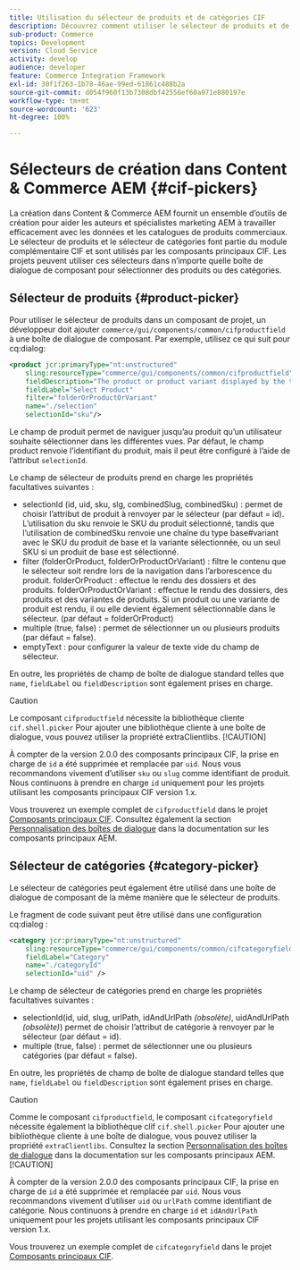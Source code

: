 ```yaml
---
title: Utilisation du sélecteur de produits et de catégories CIF
description: Découvrez comment utiliser le sélecteur de produits et de catégories CIF dans vos composants de commerce client pour aider les auteurs et les spécialistes marketing à travailler efficacement avec les données de catalogue et de produits commerciaux.
sub-product: Commerce
topics: Development
version: Cloud Service
activity: develop
audience: developer
feature: Commerce Integration Framework
exl-id: 30f1f263-1b78-46ae-99ed-61861c488b2a
source-git-commit: d054f960f13b7308dbf42556ef60a971e880197e
workflow-type: tm+mt
source-wordcount: '623'
ht-degree: 100%

---
```


# Sélecteurs de création dans Content &amp; Commerce AEM {#cif-pickers}

La création dans Content &amp; Commerce AEM fournit un ensemble d’outils de création pour aider les auteurs et spécialistes marketing AEM à travailler efficacement avec les données et les catalogues de produits commerciaux. Le sélecteur de produits et le sélecteur de catégories font partie du module complémentaire CIF et sont utilisés par les composants principaux CIF. Les projets peuvent utiliser ces sélecteurs dans n’importe quelle boîte de dialogue de composant pour sélectionner des produits ou des catégories.

## Sélecteur de produits {#product-picker}

Pour utiliser le sélecteur de produits dans un composant de projet, un développeur doit ajouter `commerce/gui/components/common/cifproductfield` à une boîte de dialogue de composant. Par exemple, utilisez ce qui suit pour cq:dialog:

```xml
<product jcr:primaryType="nt:unstructured"
    sling:resourceType="commerce/gui/components/common/cifproductfield"
    fieldDescription="The product or product variant displayed by the teaser"
    fieldLabel="Select Product"
    filter="folderOrProductOrVariant"
    name="./selection"
    selectionId="sku"/>
```

Le champ de produit permet de naviguer jusqu’au produit qu’un utilisateur souhaite sélectionner dans les différentes vues. Par défaut, le champ product renvoie l’identifiant du produit, mais il peut être configuré à l’aide de l’attribut `selectionId`.

Le champ de sélecteur de produits prend en charge les propriétés facultatives suivantes :

- selectionId (id, uid, sku, slg, combinedSlug, combinedSku) : permet de choisir l’attribut de produit à renvoyer par le sélecteur (par défaut = id). L’utilisation du sku renvoie le SKU du produit sélectionné, tandis que l’utilisation de combinedSku renvoie une chaîne du type base#variant avec le SKU du produit de base et la variante sélectionnée, ou un seul SKU si un produit de base est sélectionné.
- filter (folderOrProduct, folderOrProductOrVariant) : filtre le contenu que le sélecteur soit rendre lors de la navigation dans l’arborescence du produit. folderOrProduct : effectue le rendu des dossiers et des produits. folderOrProductOrVariant : effectue le rendu des dossiers, des produits et des variantes de produits. Si un produit ou une variante de produit est rendu, il ou elle devient également sélectionnable dans le sélecteur. (par défaut = folderOrProduct)
- multiple (true, false) : permet de sélectionner un ou plusieurs produits (par défaut = false).
- emptyText : pour configurer la valeur de texte vide du champ de sélecteur.

En outre, les propriétés de champ de boîte de dialogue standard telles que `name`, `fieldLabel` ou `fieldDescription` sont également prises en charge.

>[!CAUTION]
>
>Le composant `cifproductfield` nécessite la bibliothèque cliente `cif.shell.picker` Pour ajouter une bibliothèque cliente à une boîte de dialogue, vous pouvez utiliser la propriété extraClientlibs.
>[!CAUTION]
>
>À compter de la version 2.0.0 des composants principaux CIF, la prise en charge de `id` a été supprimée et remplacée par `uid`. Nous vous recommandons vivement d’utiliser `sku` ou `slug` comme identifiant de produit. Nous continuons à prendre en charge `id` uniquement pour les projets utilisant les composants principaux CIF version 1.x.

Vous trouverez un exemple complet de `cifproductfield` dans le projet [Composants principaux CIF](https://github.com/adobe/aem-core-cif-components/blob/master/ui.apps/src/main/content/jcr_root/apps/core/cif/components/commerce/productteaser/v1/productteaser/_cq_dialog/.content.xml). Consultez également la section [Personnalisation des boîtes de dialogue](https://experienceleague.adobe.com/docs/experience-manager-core-components/using/developing/customizing.html?lang=fr#customizing-dialogs) dans la documentation sur les composants principaux AEM.

## Sélecteur de catégories {#category-picker}

Le sélecteur de catégories peut également être utilisé dans une boîte de dialogue de composant de la même manière que le sélecteur de produits.

Le fragment de code suivant peut être utilisé dans une configuration cq:dialog :

```xml
<category jcr:primaryType="nt:unstructured" 
    sling:resourceType="commerce/gui/components/common/cifcategoryfield" 
    fieldLabel="Category" 
    name="./categoryId" 
    selectionId="uid" />
```

Le champ de sélecteur de catégories prend en charge les propriétés facultatives suivantes :

- selectionId(id, uid, slug, urlPath, idAndUrlPath _(obsolète)_, uidAndUrlPath _(obsolète)_) permet de choisir l’attribut de catégorie à renvoyer par le sélecteur (par défaut = id).
- multiple (true, false) : permet de sélectionner une ou plusieurs catégories (par défaut = false).

En outre, les propriétés de champ de boîte de dialogue standard telles que `name`, `fieldLabel` ou `fieldDescription` sont également prises en charge.

>[!CAUTION]
>
>Comme le composant `cifproductfield`, le composant `cifcategoryfield` nécessite également la bibliothèque clif `cif.shell.picker` Pour ajouter une bibliothèque cliente à une boîte de dialogue, vous pouvez utiliser la propriété `extraClientlibs`. Consultez la section [Personnalisation des boîtes de dialogue](https://experienceleague.adobe.com/docs/experience-manager-core-components/using/developing/customizing.html?lang=fr#customizing-dialogs) dans la documentation sur les composants principaux AEM.
>[!CAUTION]
>
>À compter de la version 2.0.0 des composants principaux CIF, la prise en charge de `id` a été supprimée et remplacée par `uid`. Nous vous recommandons vivement d’utiliser `uid` ou `urlPath` comme identifiant de catégorie. Nous continuons à prendre en charge `id` et `idAndUrlPath` uniquement pour les projets utilisant les composants principaux CIF version 1.x.

Vous trouverez un exemple complet de `cifcategoryfield` dans le projet [Composants principaux CIF](https://github.com/adobe/aem-core-cif-components/blob/master/ui.apps/src/main/content/jcr_root/apps/core/cif/components/commerce/featuredcategorylist/v1/featuredcategorylist/_cq_dialog/.content.xml).
